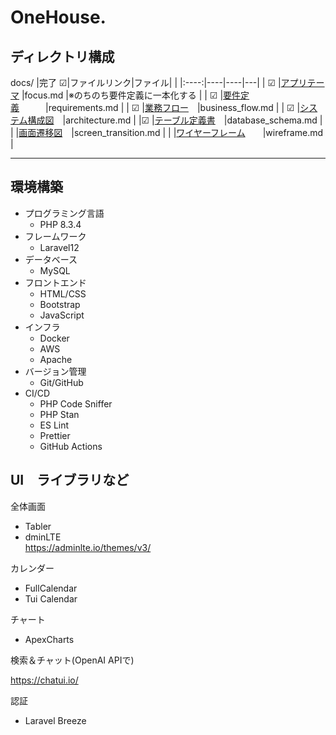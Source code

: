# OneHouse.

## ディレクトリ構成

docs/
|完了 ☑|ファイルリンク|ファイル| |
|:----:|----|----|---|
| ☑ |[アプリテーマ](docs/focus.md) |focus.md |※のちのち要件定義に一本化する |
| ☑ |[要件定義](docs/requirements.md)　　　|requirements.md |
| ☑ |[業務フロー](docs/business_flow.md)　|business_flow.md |
| ☑ |[システム構成図](docs/architecture.md)　|architecture.md |
|☑ |[テーブル定義書](docs/database_schema.md)　|database_schema.md |
| |[画面遷移図](docs/screen_transition.md)　|screen_transition.md |
| |[ワイヤーフレーム](docs/wireframe.md)　　|wireframe.md |

---

## 環境構築

- プログラミング言語
  - PHP 8.3.4
- フレームワーク
  - Laravel12
- データベース
  - MySQL
- フロントエンド
  - HTML/CSS
  - Bootstrap
  - JavaScript
- インフラ
  - Docker
  - AWS
  - Apache
- バージョン管理
  - Git/GitHub
- CI/CD
  - PHP Code Sniffer
  - PHP Stan
  - ES Lint
  - Prettier
  - GitHub Actions


## UI　ライブラリなど
全体画面

- Tabler
- dminLTE  
  https://adminlte.io/themes/v3/

カレンダー

- FullCalendar
- Tui Calendar

チャート

- ApexCharts


検索＆チャット(OpenAI APIで)

https://chatui.io/

認証

- Laravel Breeze
